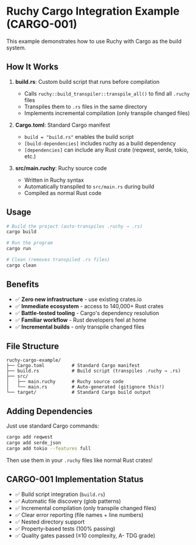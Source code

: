 # Ruchy Cargo Integration Example (CARGO-001)

This example demonstrates how to use Ruchy with Cargo as the build system.

## How It Works

1. **build.rs**: Custom build script that runs before compilation
   - Calls `ruchy::build_transpiler::transpile_all()` to find all `.ruchy` files
   - Transpiles them to `.rs` files in the same directory
   - Implements incremental compilation (only transpile changed files)

2. **Cargo.toml**: Standard Cargo manifest
   - `build = "build.rs"` enables the build script
   - `[build-dependencies]` includes ruchy as a build dependency
   - `[dependencies]` can include any Rust crate (reqwest, serde, tokio, etc.)

3. **src/main.ruchy**: Ruchy source code
   - Written in Ruchy syntax
   - Automatically transpiled to `src/main.rs` during build
   - Compiled as normal Rust code

## Usage

```bash
# Build the project (auto-transpiles .ruchy → .rs)
cargo build

# Run the program
cargo run

# Clean (removes transpiled .rs files)
cargo clean
```

## Benefits

- ✅ **Zero new infrastructure** - use existing crates.io
- ✅ **Immediate ecosystem** - access to 140,000+ Rust crates
- ✅ **Battle-tested tooling** - Cargo's dependency resolution
- ✅ **Familiar workflow** - Rust developers feel at home
- ✅ **Incremental builds** - only transpile changed files

## File Structure

```
ruchy-cargo-example/
├── Cargo.toml          # Standard Cargo manifest
├── build.rs            # Build script (transpiles .ruchy → .rs)
├── src/
│   ├── main.ruchy      # Ruchy source code
│   └── main.rs         # Auto-generated (gitignore this!)
└── target/             # Standard Cargo build output
```

## Adding Dependencies

Just use standard Cargo commands:

```bash
cargo add reqwest
cargo add serde_json
cargo add tokio --features full
```

Then use them in your `.ruchy` files like normal Rust crates!

## CARGO-001 Implementation Status

- ✅ Build script integration (`build.rs`)
- ✅ Automatic file discovery (glob patterns)
- ✅ Incremental compilation (only transpile changed files)
- ✅ Clear error reporting (file names + line numbers)
- ✅ Nested directory support
- ✅ Property-based tests (100% passing)
- ✅ Quality gates passed (≤10 complexity, A- TDG grade)
